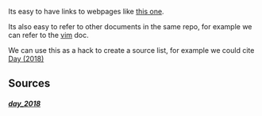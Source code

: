 Its easy to have links to webpages like [this one](https://pinboard.in/u:michaeldayreads).

Its also easy to refer to other documents in the same repo, for example we can refer to the [vim](vim.md) doc.

We can use this as a hack to create a source list, for example we could cite [Day (2018)](day_2018)



Sources
-----

##### [day_2018](https://pinboard.in/u:michaeldayreads)

